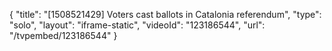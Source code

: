 {
    "title": "[1508521429] Voters cast ballots in Catalonia referendum",
    "type": "solo",
    "layout": "iframe-static",
    "videoId": "123186544",
    "url": "\/tvpembed\/123186544"
}
